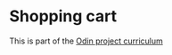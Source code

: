 # Shopping cart

This is part of the [Odin project curriculum](https://www.theodinproject.com/lessons/react-new-shopping-cart)
  